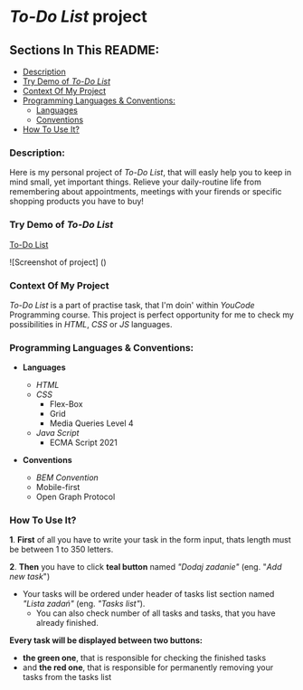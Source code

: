 # *To-Do List* project

## Sections In This README:
- [Description](#Description)
- [Try Demo of *To-Do List*](#Try-Demo-of-To-Do-List)
- [Context Of My Project](#Context-Of-My-Project)
- [Programming Languages & Conventions:](#Programming-Languages-Conventions)
    - [Languages](#Languages)
    - [Conventions](#Conventions)
- [How To Use It?](#How-To-Use-It?)
  


### Description: 
Here is my personal project of *To-Do List*, that will easly help you to keep in mind small, yet important things. Relieve your daily-routine life from remembering about appointments, meetings with your firends or specific shopping products you have to buy! 

### Try Demo of *To-Do List*

[To-Do List](https://matikillerpl.github.io/to-do-list/)

![Screenshot of project] (<img src='http://foto-hosting.pl/img/38/1d/47/381d479749bfa07e45dfc61150f638befa4bc12c.png' border='0' alt='' title=''>)
### Context Of My Project
*To-Do List* is a part of practise task, that I'm doin' within *YouCode* Programming course. This project is perfect opportunity for me to check my possibilities in *HTML*, *CSS* or *JS* languages.

### Programming Languages & Conventions:
- **Languages**
    - *HTML*
    - *CSS*
        - Flex-Box
        - Grid
        - Media Queries Level 4
    - *Java Script*
        - ECMA Script 2021

- **Conventions**
    - *BEM Convention*
    - Mobile-first 
    - Open Graph Protocol

### How To Use It? 

**1**. **First** of all you have to write your task in the form input, thats length must be between 1 to 350 letters. 

**2**. **Then** you have to click **teal button** named *"Dodaj zadanie"* (eng. "*Add new task*")

- Your tasks will be ordered under header of tasks list section named *"Lista zadań"* (eng. *"Tasks list"*). 
    - You can also check number of all tasks and tasks, that you have already finished. 

**Every task will be displayed between two buttons:**
- **the green one**, that is responsible for checking the finished tasks
- and **the red one**, that is responsible for permanently removing your tasks from the tasks list



